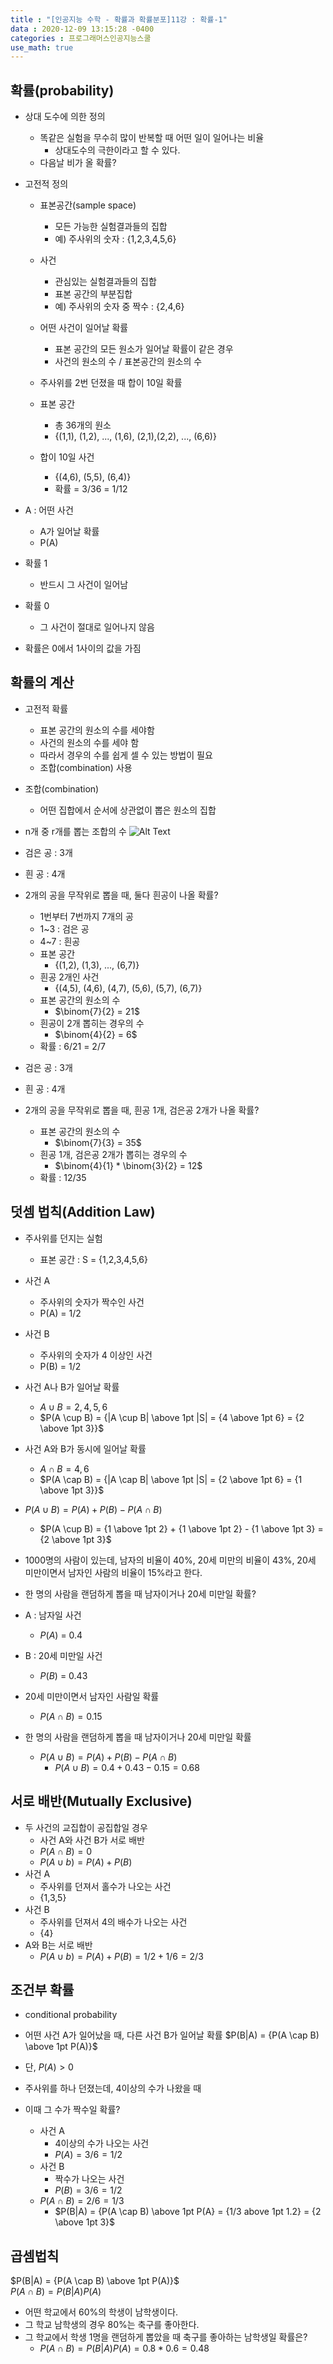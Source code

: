 ```yaml
---
title : "[인공지능 수학 - 확률과 확률분포]11강 : 확률-1"
data : 2020-12-09 13:15:28 -0400
categories : 프로그래머스인공지능스쿨
use_math: true
---
```

## 확률(probability)
- 상대 도수에 의한 정의
    - 똑같은 실험을 무수히 많이 반복할 때 어떤 일이 일어나는 비율
        - 상대도수의 극한이라고 할 수 있다.
    - 다음날 비가 올 확률?

- 고전적 정의
    - 표본공간(sample space)
        - 모든 가능한 실험결과들의 집합
        - 예) 주사위의 숫자 : {1,2,3,4,5,6}
    - 사건
        - 관심있는 실험결과들의 집합
        - 표본 공간의 부분집합
        - 예) 주사위의 숫자 중 짝수 : {2,4,6}
    - 어떤 사건이 일어날 확률
        - 표본 공간의 모든 원소가 일어날 확률이 같은 경우
        - 사건의 원소의 수 / 표본공간의 원소의 수
  
    - 주사위를 2번 던졌을 때 합이 10일 확률
    - 표본 공간
        - 총 36개의 원소
        - {(1,1), (1,2), ..., (1,6), (2,1),(2,2), ..., (6,6)}
    - 합이 10일 사건
        - {(4,6), (5,5), (6,4)}
        - 확률 = 3/36 = 1/12
  
- A : 어떤 사건
    - A가 일어날 확률
    - P(A)
  
- 확률 1
    - 반드시 그 사건이 일어남
- 확률 0
    - 그 사건이 절대로 일어나지 않음
- 확률은 0에서 1사이의 값을 가짐
  
## 확률의 계산
- 고전적 확률
    - 표본 공간의 원소의 수를 세야함
    - 사건의 원소의 수를 세야 함
    - 따라서 경우의 수를 쉽게 셀 수 있는 방법이 필요
    - 조합(combination) 사용
  
- 조합(combination)
    - 어떤 집합에서 순서에 상관없이 뽑은 원소의 집합
- n개 중 r개를 뽑는 조합의 수
![Alt Text](/assets/images/20201209/27.png)  
  
- 검은 공 : 3개
- 흰 공 : 4개
- 2개의 공을 무작위로 뽑을 때, 둘다 흰공이 나올 확률?
    - 1번부터 7번까지 7개의 공
    - 1~3 : 검은 공
    - 4~7 : 흰공
    - 표본 공간
        - {(1,2), (1,3), ..., (6,7)}
    - 흰공 2개인 사건
        - {(4,5), (4,6), (4,7), (5,6), (5,7), (6,7)}
    - 표본 공간의 원소의 수 
        - $\binom{7}{2} = 21$
    - 흰공이 2개 뽑히는 경우의 수
        - $\binom{4}{2} = 6$
    - 확률 : 6/21 = 2/7
  
- 검은 공 : 3개
- 흰 공 : 4개
- 2개의 공을 무작위로 뽑을 때, 흰공 1개, 검은공 2개가 나올 확률?
    - 표본 공간의 원소의 수
        - $\binom{7}{3} = 35$
    - 흰공 1개, 검은공 2개가 뽑히는 경우의 수
        - $\binom{4}{1} * \binom{3}{2} = 12$
    - 확률 : 12/35

## 덧셈 법칙(Addition Law)
- 주사위를 던지는 실험
    - 표본 공간 : S = {1,2,3,4,5,6}
- 사건 A
    - 주사위의 숫자가 짝수인 사건
    - P(A) = 1/2
- 사건 B
    - 주사위의 숫자가 4 이상인 사건
    - P(B) = 1/2
  
- 사건 A나 B가 일어날 확률
    - $A \cup B = {2,4,5,6}$
    - $P(A \cup B) = {|A \cup B| \above 1pt |S| = {4 \above 1pt 6} = {2 \above 1pt 3}}$
- 사건 A와 B가 동시에 일어날 확률
    - $A \cap B = {4,6}$
    - $P(A \cap B) = {|A \cap B| \above 1pt |S| = {2 \above 1pt 6} = {1 \above 1pt 3}}$
- $P(A \cup B) = P(A) + P(B) - P(A \cap B)$
    - $P(A \cup B) = {1 \above 1pt 2} + {1 \above 1pt 2} - {1 \above 1pt 3} = {2 \above 1pt 3}$
  
- 1000명의 사람이 있는데, 남자의 비율이 40%, 20세 미만의 비율이 43%, 20세 미만이면서 남자인 사람의 비율이 15%라고 한다.
- 한 명의 사람을 랜덤하게 뽑을 때 남자이거나 20세 미만일 확률?
- A : 남자일 사건
    - $P(A)$ = 0.4
- B : 20세 미만일 사건
    - $P(B)$ = 0.43
- 20세 미만이면서 남자인 사람일 확률
    - $P(A \cap B) = 0.15$
- 한 명의 사람을 랜덤하게 뽑을 때 남자이거나 20세 미만일 확률
    - $P(A \cup B) = P(A) + P(B) - P(A \cap B)$
        - $P(A \cup B) = 0.4 + 0.43 - 0.15 = 0.68$
  
## 서로 배반(Mutually Exclusive)
- 두 사건의 교집합이 공집합일 경우
    - 사건 A와 사건 B가 서로 배반
    - $P(A \cap B) = 0$
    - $P(A \cup b) = P(A) + P(B)$
- 사건 A
    - 주사위를 던져서 홀수가 나오는 사건
    - {1,3,5}
- 사건 B
    - 주사위를 던져서 4의 배수가 나오는 사건
    - {4}
- A와 B는 서로 배반
    - $P(A \cup b) = P(A) + P(B) = 1/2 + 1/6 = 2/3$
  
## 조건부 확률
- conditional probability
- 어떤 사건 A가 일어났을 때, 다른 사건 B가 일어날 확률
$P(B|A) = {P(A \cap B) \above 1pt P(A)}$  
- 단, $P(A) > 0$
  
- 주사위를 하나 던졌는데, 4이상의 수가 나왔을 때
- 이때 그 수가 짝수일 확률?
    - 사건 A
        - 4이상의 수가 나오는 사건
        - $P(A) = 3/6 = 1/2$
    - 사건 B
        - 짝수가 나오는 사건
        - $P(B) = 3/6 = 1/2$
    - $P(A \cap B) = 2/6 = 1/3$
        - $P(B|A) = {P(A \cap B) \above 1pt P(A} = {1/3 above 1pt 1.2} = {2 \above 1pt 3}$
  
## 곱셈법칙
$P(B|A) = {P(A \cap B) \above 1pt P(A)}$  
$P(A \cap B) = P(B|A)P(A)$  
- 어떤 학교에서 60%의 학생이 남학생이다.
- 그 학교 남학생의 경우 80%는 축구를 좋아한다.
- 그 학교에서 학생 1명을 랜덤하게 뽑았을 때 축구를 좋아하는 남학생일 확률은?
    - $P(A \cap B) = P(B|A)P(A) = 0.8 * 0.6 = 0.48$